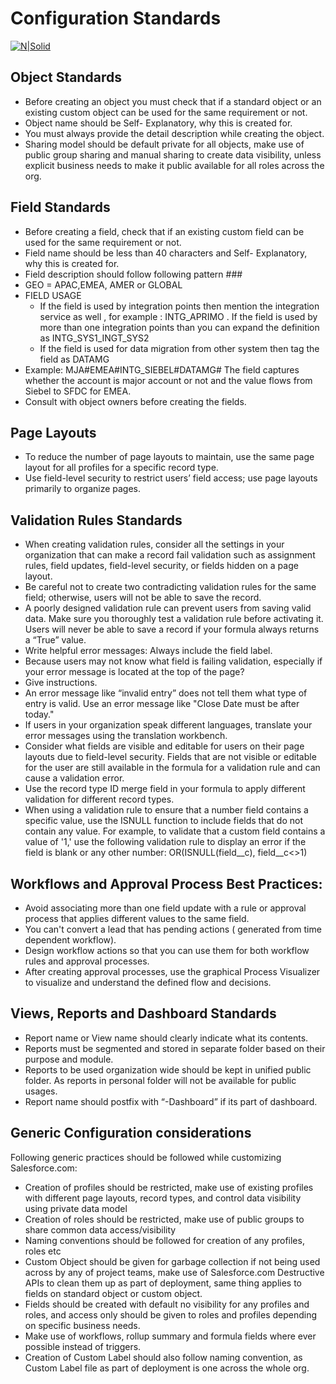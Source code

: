 # Configuration Standards
[![N|Solid](https://cldup.com/dTxpPi9lDf.thumb.png)](https://nodesource.com/products/nsolid)
## Object Standards
 -	Before creating an object you must check that if a standard object or an existing custom object can be used for the same requirement or not.
-	Object name should be Self- Explanatory, why this is created for.
-	You must always provide the detail description while creating the object.
-  Sharing model should be default private for all objects, make use of public group sharing and manual sharing to create data visibility, unless explicit business needs to make it public available for all roles across the org.

## Field Standards

-	Before creating a field, check that if an existing custom field can be used for the same requirement or not.
-	Field name should be less than 40 characters and Self- Explanatory, why this is created for.
-	Field description should follow following pattern
     <Module Name>#<GEO>#<FIELD USAGE >#<Functional Description>
-	GEO = APAC,EMEA, AMER or GLOBAL
-	FIELD USAGE 
     -	If the field is used by integration points then mention the integration      service as well , for example : INTG_APRIMO . If the field is used by more than one integration points than you can expand the definition as INTG_SYS1_INGT_SYS2
    -	If the field is used for data migration from other system then tag the field      as DATAMG
-	Example:   MJA#EMEA#INTG_SIEBEL#DATAMG# 
The field captures whether the account is major account or not and the value flows from Siebel to SFDC for EMEA.
- Consult with object owners before creating the fields.


## Page Layouts
-	To reduce the number of page layouts to maintain, use the same page layout for all profiles for a specific record type.
-	Use field-level security to restrict users’ field access; use page layouts primarily to organize pages.



## Validation Rules Standards
-	When creating validation rules, consider all the settings in your organization that can make a record fail validation such as assignment rules, field updates, field-level security, or fields hidden on a page layout.
-	Be careful not to create two contradicting validation rules for the same field; otherwise, users will not be able to save the record.
-	A poorly designed validation rule can prevent users from saving valid data. Make sure you thoroughly test a validation rule before activating it. Users will never be able to save a record if your formula always returns a “True” value.
-	Write helpful error messages: Always include the field label. 
-	Because users may not know what field is failing validation, especially if your error message is located at the top of the page?
-	Give instructions.
-	An error message like “invalid entry” does not tell them what type of entry is valid. Use an error message like "Close Date must be after today."
-	If users in your organization speak different languages, translate your error messages using the translation workbench. 
-	Consider what fields are visible and editable for users on their page layouts due to field-level security. Fields that are not visible or editable for the user are still available in the formula for a validation rule and can cause a validation error.
-	Use the record type ID merge field in your formula to apply different validation for different record types.
-	When using a validation rule to ensure that a number field contains a specific value, use the ISNULL function to include fields that do not contain any value. For example, to validate that a custom field contains a value of '1,' use the following validation rule to display an error if the field is blank or any other number:                        OR(ISNULL(field__c), field__c<>1)
## Workflows and Approval Process Best Practices:
-	Avoid associating more than one field update with a rule or approval process that applies different values to the same field.
-	You can't convert a lead that has pending actions ( generated from time dependent workflow).
-	Design workflow actions so that you can use them for both workflow rules and approval processes.
-	After creating approval processes, use the graphical Process Visualizer to visualize and understand the defined flow and decisions.
## Views, Reports and Dashboard Standards
-	Report name or View name should clearly indicate what its contents.
-	Reports must be segmented and stored in separate folder based on their purpose and module.
-	Reports to be used organization wide should be kept in unified public folder. As reports in personal folder will not be available for public usages. 
-	Report name should postfix with “-Dashboard” if its part of dashboard.

## Generic Configuration considerations
Following generic practices should be followed while customizing Salesforce.com:
-	Creation of profiles should be restricted, make use of existing profiles with different page layouts, record types, and control data visibility using private data model
-	Creation of roles should be restricted, make use of public groups to share common data access/visibility
-	Naming conventions should be followed for creation of any profiles, roles etc
-	 Custom Object should be given for garbage collection if not being used across by any of project teams, make use of Salesforce.com Destructive APIs to clean them up as part of deployment, same thing applies to fields on standard object or custom object.
-	Fields should be created with default no visibility for any profiles and roles, and access only should be given to roles and profiles depending on specific business needs.
-	Make use of workflows, rollup summary and formula fields where ever possible instead of triggers.
-	Creation of Custom Label should also follow naming convention, as Custom Label file as part of deployment is one across the whole org.

